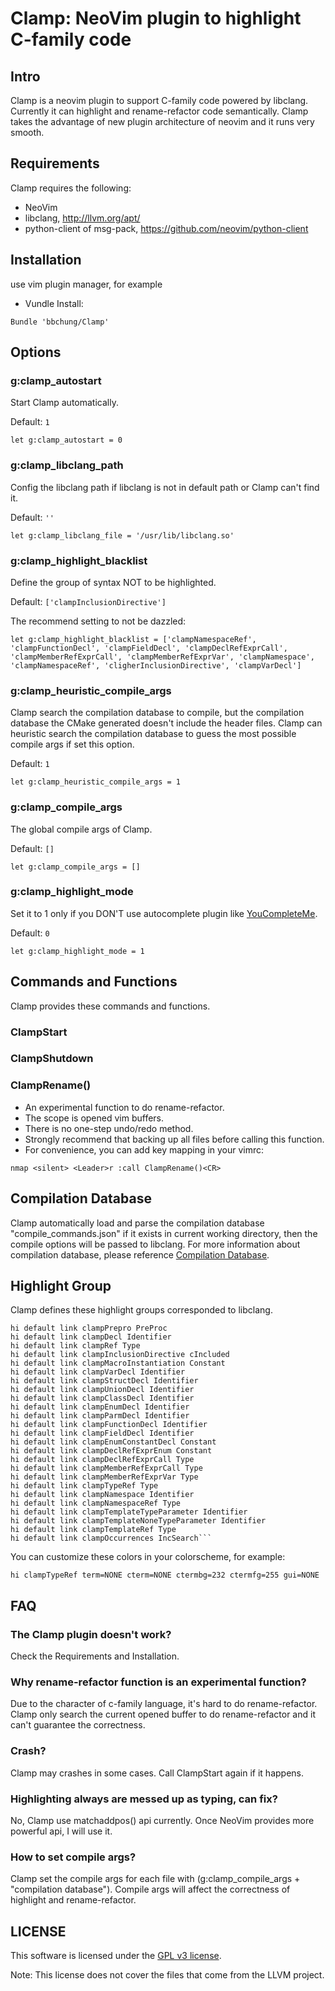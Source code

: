 # Clamp: NeoVim plugin to highlight C-family code

## Intro

Clamp is a neovim plugin to support C-family code powered by libclang.
Currently it can highlight and rename-refactor code semantically. Clamp takes
the advantage of new plugin architecture of neovim and it runs very smooth.

## Requirements

Clamp requires the following:

* NeoVim
* libclang, http://llvm.org/apt/
* python-client of msg-pack, https://github.com/neovim/python-client

## Installation

use vim plugin manager, for example

* Vundle Install:
```vim
Bundle 'bbchung/Clamp'
```

## Options

### g:clamp_autostart

Start Clamp automatically.

Default: `1`
```vim
let g:clamp_autostart = 0
```

### g:clamp_libclang_path

Config the libclang path if libclang is not in default path or Clamp can't
find it.

Default: `''`
```vim
let g:clamp_libclang_file = '/usr/lib/libclang.so'
```

### g:clamp_highlight_blacklist

Define the group of syntax NOT to be highlighted.

Default: `['clampInclusionDirective']`

The recommend setting to not be dazzled:
```vim
let g:clamp_highlight_blacklist = ['clampNamespaceRef', 'clampFunctionDecl', 'clampFieldDecl', 'clampDeclRefExprCall', 'clampMemberRefExprCall', 'clampMemberRefExprVar', 'clampNamespace', 'clampNamespaceRef', 'cligherInclusionDirective', 'clampVarDecl']
```

### g:clamp_heuristic_compile_args

Clamp search the compilation database to compile, but the compilation
database the CMake generated doesn't include the header files. Clamp can
heuristic search the compilation database to guess the most possible compile
args if set this option.

Default: `1`
```vim
let g:clamp_heuristic_compile_args = 1
```

### g:clamp_compile_args

The global compile args of Clamp.

Default: `[]`
```vim
let g:clamp_compile_args = []
```

### g:clamp_highlight_mode

Set it to 1 only if you DON'T use autocomplete plugin like
[YouCompleteMe][ycm].

Default: `0`
```vim
let g:clamp_highlight_mode = 1
```

## Commands and Functions

Clamp provides these commands and functions.

### ClampStart

### ClampShutdown

### ClampRename()

* An experimental function to do rename-refactor.
* The scope is opened vim buffers.
* There is no one-step undo/redo method.
* Strongly recommend that backing up all files before calling this function.
* For convenience, you can add key mapping in your vimrc:
```vim
nmap <silent> <Leader>r :call ClampRename()<CR>
```

## Compilation Database

Clamp automatically load and parse the compilation database
"compile_commands.json" if it exists in current working directory, then the
compile options will be passed to libclang. For more information about
compilation database, please reference [Compilation Database][cdb].

## Highlight Group

Clamp defines these highlight groups corresponded to libclang.

```vim
hi default link clampPrepro PreProc
hi default link clampDecl Identifier
hi default link clampRef Type
hi default link clampInclusionDirective cIncluded
hi default link clampMacroInstantiation Constant
hi default link clampVarDecl Identifier
hi default link clampStructDecl Identifier
hi default link clampUnionDecl Identifier
hi default link clampClassDecl Identifier
hi default link clampEnumDecl Identifier
hi default link clampParmDecl Identifier
hi default link clampFunctionDecl Identifier
hi default link clampFieldDecl Identifier
hi default link clampEnumConstantDecl Constant
hi default link clampDeclRefExprEnum Constant
hi default link clampDeclRefExprCall Type
hi default link clampMemberRefExprCall Type
hi default link clampMemberRefExprVar Type
hi default link clampTypeRef Type
hi default link clampNamespace Identifier
hi default link clampNamespaceRef Type
hi default link clampTemplateTypeParameter Identifier
hi default link clampTemplateNoneTypeParameter Identifier
hi default link clampTemplateRef Type
hi default link clampOccurrences IncSearch```
```

You can customize these colors in your colorscheme, for example:
```vim
hi clampTypeRef term=NONE cterm=NONE ctermbg=232 ctermfg=255 gui=NONE
```
## FAQ

### The Clamp plugin doesn't work?
Check the Requirements and Installation.

### Why rename-refactor function is an experimental function?
Due to the character of c-family language, it's hard to do rename-refactor.
Clamp only search the current opened buffer to do rename-refactor and it can't
guarantee the correctness.

### Crash?
Clamp may crashes in some cases. Call ClampStart again if it happens.

### Highlighting always are messed up as typing, can fix?
No, Clamp use matchaddpos() api currently. Once NeoVim provides more powerful
api, I will use it.

### How to set compile args?
Clamp set the compile args for each file with (g:clamp_compile_args +
"compilation database"). Compile args will affect the correctness of highlight
and rename-refactor.

## LICENSE

This software is licensed under the [GPL v3 license][gpl].

Note: This license does not cover the files that come from the LLVM project.


[gpl]: http://www.gnu.org/copyleft/gpl.html
[ycm]: https://github.com/Valloric/YouCompleteMe
[cdb]: http://clang.llvm.org/docs/JSONCompilationDatabase.html
